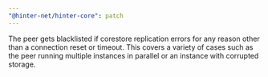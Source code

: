 ```yaml
---
"@hinter-net/hinter-core": patch
---
```


The peer gets blacklisted if corestore replication errors for any reason other than a connection reset or timeout.
This covers a variety of cases such as the peer running multiple instances in parallel or an instance with corrupted storage.
